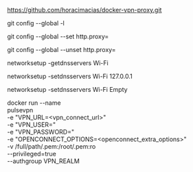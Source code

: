 https://github.com/horacimacias/docker-vpn-proxy.git

git config --global -l

git config --global --set http.proxy=

git config --global --unset http.proxy=

networksetup -getdnsservers Wi-Fi

networksetup -setdnsservers Wi-Fi 127.0.0.1

networksetup -setdnsservers Wi-Fi Empty

docker run --name \
	pulsevpn \
	-e "VPN_URL=<vpn_connect_url>" \
	-e "VPN_USER=<user>" \
	-e "VPN_PASSWORD=<password>" \
	-e "OPENCONNECT_OPTIONS=<openconnect_extra_options>" \
	-v /full/path/<user>.pem:/root/<user>.pem:ro \
	--privileged=true \
        --authgroup VPN_REALM
